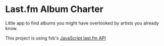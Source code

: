 # Last.fm Album Charter

Little app to find albums you might have overlooked by artists you already know.

This project is using fxb's [JavaScript last.fm API ](https://github.com/fxb/javascript-last.fm-api)
